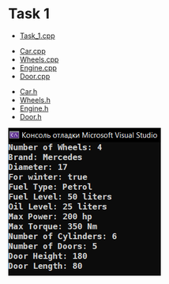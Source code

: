 # Task 1
* [Task_1.cpp](Task_1.cpp)

- [Car.cpp](Car.cpp)
- [Wheels.cpp](Wheels.cpp)
- [Engine.cpp](Engine.cpp)
- [Door.cpp](Door.cpp)

* [Car.h](Car.h)
* [Wheels.h](Wheels.h)
* [Engine.h](Engine.h)
* [Door.h](Door.h)

<p align="center">
    <p></p>
    <img src="/images/Task_1.png">
</p>
